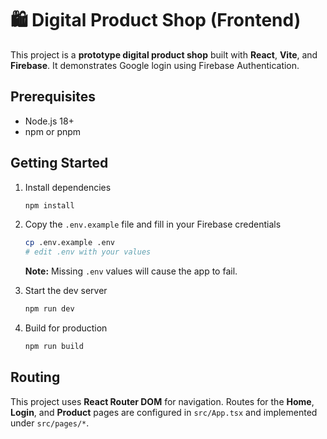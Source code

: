 # 🛍️ Digital Product Shop (Frontend)

This project is a **prototype digital product shop** built with **React**,
**Vite**, and **Firebase**. It demonstrates Google login using Firebase
Authentication.

## Prerequisites

- Node.js 18+
- npm or pnpm

## Getting Started

1. Install dependencies

   ```bash
   npm install
   ```

2. Copy the `.env.example` file and fill in your Firebase credentials

   ```bash
   cp .env.example .env
   # edit .env with your values
   ```

   **Note:** Missing `.env` values will cause the app to fail.

3. Start the dev server

   ```bash
   npm run dev
   ```

4. Build for production

   ```bash
   npm run build
   ```

## Routing

This project uses **React Router DOM** for navigation. Routes for the **Home**,
**Login**, and **Product** pages are configured in `src/App.tsx` and implemented
under `src/pages/*`.
